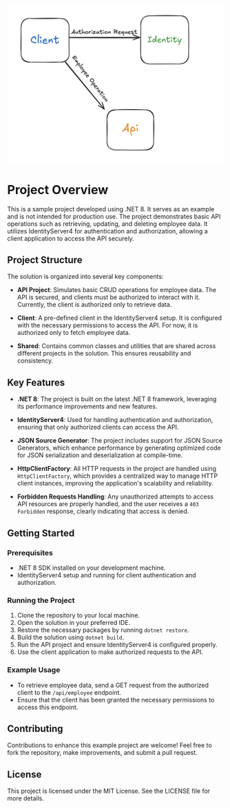 ![alt text](diagram.png)
# Project Overview

This is a sample project developed using .NET 8. It serves as an example and is not intended for production use. The project demonstrates basic API operations such as retrieving, updating, and deleting employee data. It utilizes IdentityServer4 for authentication and authorization, allowing a client application to access the API securely.

## Project Structure

The solution is organized into several key components:

- **API Project**: Simulates basic CRUD operations for employee data. The API is secured, and clients must be authorized to interact with it. Currently, the client is authorized only to retrieve data.

- **Client**: A pre-defined client in the IdentityServer4 setup. It is configured with the necessary permissions to access the API. For now, it is authorized only to fetch employee data.

- **Shared**: Contains common classes and utilities that are shared across different projects in the solution. This ensures reusability and consistency.

## Key Features

- **.NET 8**: The project is built on the latest .NET 8 framework, leveraging its performance improvements and new features.

- **IdentityServer4**: Used for handling authentication and authorization, ensuring that only authorized clients can access the API.

- **JSON Source Generator**: The project includes support for JSON Source Generators, which enhance performance by generating optimized code for JSON serialization and deserialization at compile-time.

- **HttpClientFactory**: All HTTP requests in the project are handled using `HttpClientFactory`, which provides a centralized way to manage HTTP client instances, improving the application's scalability and reliability.

- **Forbidden Requests Handling**: Any unauthorized attempts to access API resources are properly handled, and the user receives a `403 Forbidden` response, clearly indicating that access is denied.

## Getting Started

### Prerequisites

- .NET 8 SDK installed on your development machine.
- IdentityServer4 setup and running for client authentication and authorization.

### Running the Project

1. Clone the repository to your local machine.
2. Open the solution in your preferred IDE.
3. Restore the necessary packages by running `dotnet restore`.
4. Build the solution using `dotnet build`.
5. Run the API project and ensure IdentityServer4 is configured properly.
6. Use the client application to make authorized requests to the API.

### Example Usage

- To retrieve employee data, send a GET request from the authorized client to the `/api/employee` endpoint.
- Ensure that the client has been granted the necessary permissions to access this endpoint.

## Contributing

Contributions to enhance this example project are welcome! Feel free to fork the repository, make improvements, and submit a pull request.

## License

This project is licensed under the MIT License. See the LICENSE file for more details.
